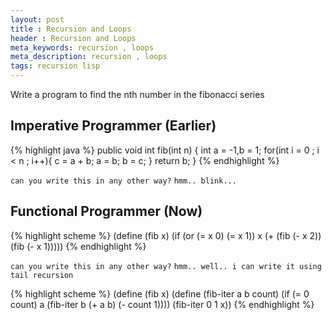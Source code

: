 ```yaml
---
layout: post
title : Recursion and Loops
header : Recursion and Loops
meta_keywords: recursion , loops
meta_description: recursion , loops
tags: recursion lisp
---
```


Write a program to find the nth number in the fibonacci series

Imperative Programmer (Earlier)
---------------------

{% highlight java %}
public void int fib(int n) {
    int a = -1,b = 1;
    for(int i = 0 ; i < n ; i++){
      c = a + b;
      a = b;
      b = c;
    }
    return b;
}
{% endhighlight %}

`can you write this in any other way?`
`hmm.. blink...`


Functional Programmer (Now)
---------------------

{% highlight scheme %}
(define (fib x)
  (if (or (= x 0) (= x 1))
      x
      (+ (fib (- x 2)) (fib (- x 1)))))
{% endhighlight %}

`can you write this in any other way?`
`hmm.. well.. i can write it using tail recursion`

{% highlight scheme %}
(define (fib x)
   (define (fib-iter a b count)
     (if (= 0 count)
	 a
	 (fib-iter b (+ a b) (- count 1))))
  (fib-iter 0 1 x))
{% endhighlight %}
